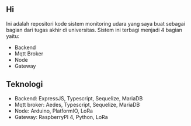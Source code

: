 ## Hi
Ini adalah repositori kode sistem monitoring udara yang saya buat sebagai bagian dari tugas akhir di universitas. Sistem ini terbagi menjadi 4 bagian yaitu:
* Backend
* Mqtt Broker
* Node
* Gateway

## Teknologi
* Backend: ExpressJS, Typescript, Sequelize, MariaDB
* Mqtt broker: Aedes, Typescript, Sequelize, MariaDB
* Node: Arduino, PlatformIO, LoRa
* Gateway: RaspberryPI 4, Python, LoRa
